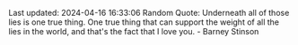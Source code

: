 Last updated: 2024-04-16 16:33:06
Random Quote: Underneath all of those lies is one true thing. One true thing that can support the weight of all the lies in the world, and that's the fact that I love you. - Barney Stinson